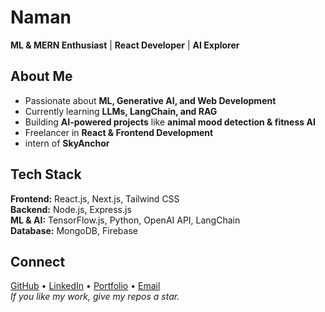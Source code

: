 # Naman  
**ML & MERN Enthusiast** | **React Developer** | **AI Explorer**  
## About Me  
- Passionate about **ML, Generative AI, and Web Development**  
- Currently learning **LLMs, LangChain, and RAG**  
- Building **AI-powered projects** like **animal mood detection & fitness AI**  
- Freelancer in **React & Frontend Development**  
- intern of **SkyAnchor**  
## Tech Stack  
**Frontend:** React.js, Next.js, Tailwind CSS  
**Backend:** Node.js, Express.js  
**ML & AI:** TensorFlow.js, Python, OpenAI API, LangChain  
**Database:** MongoDB, Firebase  
## Connect  
[GitHub](https://github.com/nmnnegi) • [LinkedIn](#) • [Portfolio](#) • [Email](#)  
*If you like my work, give my repos a star.*  
